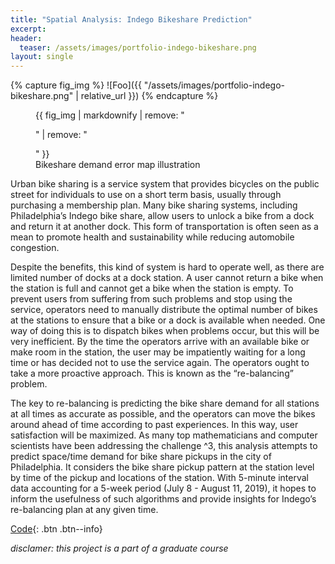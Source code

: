 ```yaml
---
title: "Spatial Analysis: Indego Bikeshare Prediction"
excerpt: 
header:
  teaser: /assets/images/portfolio-indego-bikeshare.png
layout: single
---
```

{% capture fig_img %}
![Foo]({{ "/assets/images/portfolio-indego-bikeshare.png" | relative_url }})
{% endcapture %}

<figure>
  {{ fig_img | markdownify | remove: "<p>" | remove: "</p>" }}
  <figcaption>Bikeshare demand error map illustration</figcaption>
</figure>

Urban bike sharing is a service system that provides bicycles on the public street for individuals to use on a short term basis, usually through purchasing a membership plan. Many bike sharing systems, including Philadelphia’s Indego bike share, allow users to unlock a bike from a dock and return it at another dock. This form of transportation is often seen as a mean to promote health and sustainability while reducing automobile congestion.

Despite the benefits, this kind of system is hard to operate well, as there are limited number of docks at a dock station. A user cannot return a bike when the station is full and cannot get a bike when the station is empty. To prevent users from suffering from such problems and stop using the service, operators need to manually distribute the optimal number of bikes at the stations to ensure that a bike or a dock is available when needed. One way of doing this is to dispatch bikes when problems occur, but this will be very inefficient. By the time the operators arrive with an available bike or make room in the station, the user may be impatiently waiting for a long time or has decided not to use the service again. The operators ought to take a more proactive approach. This is known as the “re-balancing” problem.

The key to re-balancing is predicting the bike share demand for all stations at all times as accurate as possible, and the operators can move the bikes around ahead of time according to past experiences. In this way, user satisfaction will be maximized. As many top mathematicians and computer scientists have been addressing the challenge ^3, this analysis attempts to predict space/time demand for bike share pickups in the city of Philadelphia. It considers the bike share pickup pattern at the station level by time of the pickup and locations of the station. With 5-minute interval data accounting for a 5-week period (July 8 - August 11, 2019), it hopes to inform the usefulness of such algorithms and provide insights for Indego’s re-balancing plan at any given time.

[Code](https://gillianzhaoxz.github.io/508_html/MUSA508_HW5_Bikeshare_Zhao.html){: .btn .btn--info}

_disclamer: this project is a part of a graduate course_